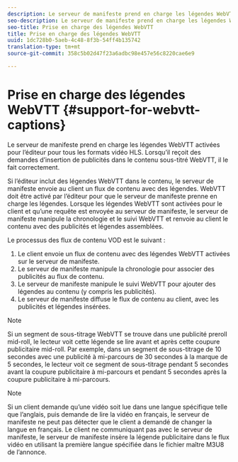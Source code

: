 ```yaml
---
description: Le serveur de manifeste prend en charge les légendes WebVTT activées pour l’éditeur pour tous les formats vidéo HLS. Lorsqu’il reçoit des demandes d’insertion de publicités dans le contenu sous-titré WebVTT, il le fait correctement.
seo-description: Le serveur de manifeste prend en charge les légendes WebVTT activées pour l’éditeur pour tous les formats vidéo HLS. Lorsqu’il reçoit des demandes d’insertion de publicités dans le contenu sous-titré WebVTT, il le fait correctement.
seo-title: Prise en charge des légendes WebVTT
title: Prise en charge des légendes WebVTT
uuid: 1dc728b0-5aeb-4c48-8f3b-54ff4b135742
translation-type: tm+mt
source-git-commit: 358c5b02d47f23a6adbc98e457e56c8220cae6e9

---
```



# Prise en charge des légendes WebVTT {#support-for-webvtt-captions}

Le serveur de manifeste prend en charge les légendes WebVTT activées pour l’éditeur pour tous les formats vidéo HLS. Lorsqu’il reçoit des demandes d’insertion de publicités dans le contenu sous-titré WebVTT, il le fait correctement.

Si l’éditeur inclut des légendes WebVTT dans le contenu, le serveur de manifeste envoie au client un flux de contenu avec des légendes. WebVTT doit être activé par l’éditeur pour que le serveur de manifeste prenne en charge les légendes. Lorsque les légendes WebVTT sont activées pour le client et qu’une requête est envoyée au serveur de manifeste, le serveur de manifeste manipule la chronologie et le suivi WebVTT et renvoie au client le contenu avec des publicités et légendes assemblées.

Le processus des flux de contenu VOD est le suivant :

1. Le client envoie un flux de contenu avec des légendes WebVTT activées sur le serveur de manifeste.
1. Le serveur de manifeste manipule la chronologie pour associer des publicités au flux de contenu.
1. Le serveur de manifeste manipule le suivi WebVTT pour ajouter des légendes au contenu (y compris les publicités).
1. Le serveur de manifeste diffuse le flux de contenu au client, avec les publicités et légendes insérées.

>[!NOTE]
>
>Si un segment de sous-titrage WebVTT se trouve dans une publicité preroll mid-roll, le lecteur voit cette légende se lire avant et après cette coupure publicitaire mid-roll. Par exemple, dans un segment de sous-titrage de 10 secondes avec une publicité à mi-parcours de 30 secondes à la marque de 5 secondes, le lecteur voit ce segment de sous-titrage pendant 5 secondes avant la coupure publicitaire à mi-parcours et pendant 5 secondes après la coupure publicitaire à mi-parcours.

>[!NOTE]
>
>Si un client demande qu’une vidéo soit lue dans une langue spécifique telle que l’anglais, puis demande de lire la vidéo en français, le serveur de manifeste ne peut pas détecter que le client a demandé de changer la langue en français. Le client ne communiquant pas avec le serveur de manifeste, le serveur de manifeste insère la légende publicitaire dans le flux vidéo en utilisant la première langue spécifiée dans le fichier maître M3U8 de l’annonce.